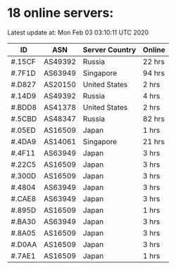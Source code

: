 # 18 online servers:

Latest update at: Mon Feb 03 03:10:11 UTC 2020

| ID | ASN | Server Country | Online |
| -- | --- | -------------- | ------ |
| #.15CF | AS49392 | Russia | 22 hrs |
| #.7F1D | AS63949 | Singapore | 94 hrs |
| #.D827 | AS20150 | United States | 2 hrs |
| #.14D9 | AS49392 | Russia | 4 hrs |
| #.BDD8 | AS41378 | United States | 2 hrs |
| #.5CBD | AS48347 | Russia | 82 hrs |
| #.05ED | AS16509 | Japan | 1 hrs |
| #.4DA9 | AS14061 | Singapore | 21 hrs |
| #.4F11 | AS63949 | Japan | 3 hrs |
| #.22C5 | AS16509 | Japan | 3 hrs |
| #.300D | AS16509 | Japan | 3 hrs |
| #.4804 | AS63949 | Japan | 3 hrs |
| #.CAE8 | AS63949 | Japan | 3 hrs |
| #.895D | AS16509 | Japan | 1 hrs |
| #.BA30 | AS63949 | Japan | 3 hrs |
| #.8A05 | AS16509 | Japan | 3 hrs |
| #.D0AA | AS16509 | Japan | 3 hrs |
| #.7AE1 | AS16509 | Japan | 1 hrs |

